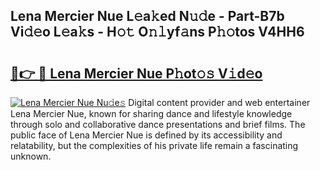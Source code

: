 ## Lena Mercier Nue L𝚎a𝚔ed N𝚞𝚍e - Part-B7b Vi𝚍𝚎o L𝚎a𝚔s - H𝚘𝚝 O𝚗𝚕yf𝚊ns P𝚑𝚘tos V4HH6

# <h2><a href="http://kfesuz.oniu.top/?m=Lena+Mercier+Nue">🔗👉 🔴 Lena Mercier Nue P𝚑ot𝚘𝚜 V𝚒d𝚎o</a></h2>

[![Lena Mercier Nue Nu𝚍e𝚜](https://i.imgur.com/0qMVB7G.gif)](http://kfesuz.oniu.top/?m=Lena+Mercier+Nue)
Digital content provider and web entertainer Lena Mercier Nue, known for sharing dance and lifestyle knowledge through solo and collaborative dance presentations and brief films. The public face of Lena Mercier Nue is defined by its accessibility and relatability, but the complexities of his private life remain a fascinating unknown.  
